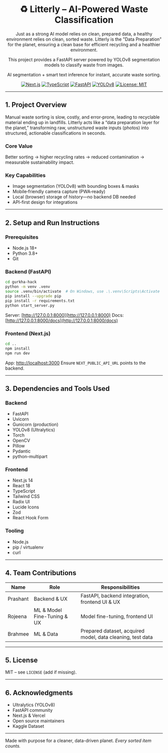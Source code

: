 <div align="center">

# ♻️ Litterly – AI-Powered Waste Classification

Just as a strong AI model relies on clean, prepared data, a healthy environment relies on clean, sorted waste. Litterly is the "Data Preparation" for the planet, ensuring a clean base for efficient recycling and a healthier environment.

This project provides a FastAPI server powered by YOLOv8 segmentation models to classify waste from images.

AI segmentation + smart text inference for instant, accurate waste sorting.

[![Next.js](https://img.shields.io/badge/Next.js-14-black)](https://nextjs.org/) [![TypeScript](https://img.shields.io/badge/TypeScript-5-blue)](https://www.typescriptlang.org/) [![FastAPI](https://img.shields.io/badge/FastAPI-0.104+-009688)](https://fastapi.tiangolo.com/) [![YOLOv8](https://img.shields.io/badge/YOLOv8-Segmentation-red)](https://github.com/ultralytics/ultralytics) [![License: MIT](https://img.shields.io/badge/License-MIT-green.svg)](LICENSE)

</div>

---

## 1. Project Overview

Manual waste sorting is slow, costly, and error‑prone, leading to recyclable material ending up in landfills. Litterly acts like a “data preparation layer for the planet,” transforming raw, unstructured waste inputs (photos) into structured, actionable classifications in seconds.

### Core Value

Better sorting → higher recycling rates → reduced contamination → measurable sustainability impact.

### Key Capabilities

* Image segmentation (YOLOv8) with bounding boxes & masks
* Mobile‑friendly camera capture (PWA‑ready)
* Local (browser) storage of history—no backend DB needed
* API-first design for integrations

---

## 2. Setup and Run Instructions

### Prerequisites

* Node.js 18+
* Python 3.8+
* Git

### Backend (FastAPI)

```bash
cd gurkha-hack
python -m venv .venv
source .venv/bin/activate  # On Windows, use .\.venv\Scripts\Activate
pip install --upgrade pip
pip install -r requirements.txt
python start_server.py
```

Server: [http://127.0.0.1:8000](http://127.0.0.1:8000)
Docs: [http://127.0.0.1:8000/docs](http://127.0.0.1:8000/docs)

### Frontend (Next.js)

```bash
cd ..
npm install
npm run dev
```

App: [http://localhost:3000](http://localhost:3000)
Ensure `NEXT_PUBLIC_API_URL` points to the backend.

---

## 3. Dependencies and Tools Used

### Backend

* FastAPI
* Uvicorn
* Gunicorn (production)
* YOLOv8 (Ultralytics)
* Torch
* OpenCV
* Pillow
* Pydantic
* python-multipart

### Frontend

* Next.js 14
* React 18
* TypeScript
* Tailwind CSS
* Radix UI
* Lucide Icons
* Zod
* React Hook Form

### Tooling

* Node.js
* pip / virtualenv
* curl

---

## 4. Team Contributions

| Name     | Role                        | Responsibilities                                           |
| -------- | --------------------------- | ---------------------------------------------------------- |
| Prashant | Backend & UX                | FastAPI, backend integration, frontend UI & UX             |
| Rojeena  | ML & Model Fine-Tuning & UX | Model fine-tuning, frontend UI                             |
| Brahmee  | ML & Data                   | Prepared dataset, acquired model, data cleaning, test data |

---

## 5. License

MIT – see `LICENSE` (add if missing).

---

## 6. Acknowledgments

* Ultralytics (YOLOv8)
* FastAPI community
* Next.js & Vercel
* Open source maintainers
* Kaggle Dataset

---

Made with purpose for a cleaner, data-driven planet. *Every sorted item counts.*
